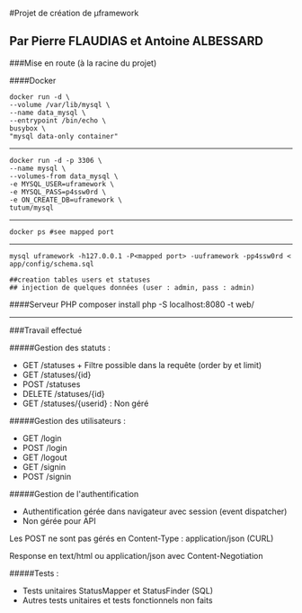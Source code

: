 #Projet de création de µframework 

## Par Pierre FLAUDIAS et Antoine ALBESSARD

###Mise en route (à la racine du projet)

####Docker

    docker run -d \
    --volume /var/lib/mysql \
    --name data_mysql \
    --entrypoint /bin/echo \
    busybox \
    "mysql data-only container"
----
    docker run -d -p 3306 \
    --name mysql \
    --volumes-from data_mysql \
    -e MYSQL_USER=uframework \
    -e MYSQL_PASS=p4ssw0rd \
    -e ON_CREATE_DB=uframework \
    tutum/mysql
----
    docker ps #see mapped port
----
    mysql uframework -h127.0.0.1 -P<mapped port> -uuframework -pp4ssw0rd < app/config/schema.sql
    
    ##creation tables users et statuses
    ## injection de quelques données (user : admin, pass : admin)
####Serveur PHP
    composer install
    php -S localhost:8080 -t web/
    
----------------

###Travail effectué

#####Gestion des statuts : 

 - GET /statuses +  Filtre possible dans la requête (order by et limit)
 - GET /statuses/{id}
 - POST /statuses
 - DELETE /statuses/{id}
 - GET /statuses/{userid} : Non géré
 
#####Gestion des utilisateurs :
 - GET /login
 - POST /login
 - GET /logout
 - GET /signin
 - POST /signin
 

#####Gestion de l'authentification
 - Authentification gérée dans navigateur avec session (event dispatcher)
 - Non gérée pour API

Les POST ne sont pas gérés en Content-Type : application/json (CURL)

Response en text/html ou application/json avec Content-Negotiation

#####Tests :
 - Tests unitaires StatusMapper et StatusFinder (SQL)
 - Autres tests unitaires et tests fonctionnels non faits
